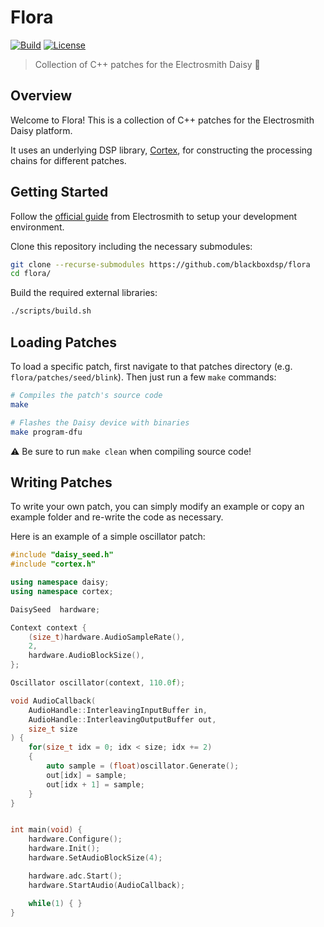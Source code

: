 # Flora

[![Build](https://github.com/blackboxdsp/flora/actions/workflows/ci.build.yml/badge.svg)](https://github.com/blackboxdsp/flora/actions/workflows/ci.build.yml)
[![License](https://img.shields.io/badge/License-MIT-yellow)](https://github.com/blackboxdsp/cortex/blob/develop/LICENSE)

> Collection of C++ patches for the Electrosmith Daisy 🌱

## Overview

Welcome to Flora! This is a collection of C++ patches for the Electrosmith Daisy platform.

It uses an underlying DSP library, [Cortex](https://github.com/blackboxdsp/cortex), for constructing
the processing chains for different patches.

## Getting Started

Follow the [official guide](https://github.com/electro-smith/DaisyWiki/wiki/1.-Setting-Up-Your-Development-Environment) from Electrosmith
to setup your development environment.

Clone this repository including the necessary submodules:
```bash
git clone --recurse-submodules https://github.com/blackboxdsp/flora
cd flora/
```

Build the required external libraries:
```bash
./scripts/build.sh
```

## Loading Patches

To load a specific patch, first navigate to that patches directory (e.g. `flora/patches/seed/blink`). Then just run a few `make` commands:
```bash 
# Compiles the patch's source code
make

# Flashes the Daisy device with binaries
make program-dfu
```

:warning: Be sure to run `make clean` when compiling source code!

## Writing Patches

To write your own patch, you can simply modify an example or copy an example folder and re-write the code as necessary.

Here is an example of a simple oscillator patch:
```c++
#include "daisy_seed.h"
#include "cortex.h"

using namespace daisy;
using namespace cortex;

DaisySeed  hardware;

Context context {
    (size_t)hardware.AudioSampleRate(),
    2,
    hardware.AudioBlockSize(),
};

Oscillator oscillator(context, 110.0f);

void AudioCallback(
    AudioHandle::InterleavingInputBuffer in,
    AudioHandle::InterleavingOutputBuffer out,
    size_t size
) {
    for(size_t idx = 0; idx < size; idx += 2)
    {
        auto sample = (float)oscillator.Generate();
        out[idx] = sample;
        out[idx + 1] = sample;
    }
}


int main(void) {
    hardware.Configure();
    hardware.Init();
    hardware.SetAudioBlockSize(4);

    hardware.adc.Start();
    hardware.StartAudio(AudioCallback);

    while(1) { }
}
```

